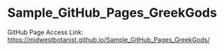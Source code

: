 # Sample_GitHub_Pages_GreekGods

GitHub Page Access Link: https://midwestbotanist.github.io/Sample_GitHub_Pages_GreekGods/
